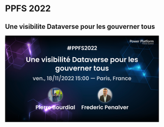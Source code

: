 # PPFS 2022
## Une visibilite Dataverse pour les gouverner tous
![Une visibilite Dataverse pour les gouverner tous!](./Bourdial_Penalver_-_Une_visibilite_Dataverse_pour_les_gouverner_tous_386338.jpeg "Une visibilite Dataverse pour les gouverner tous")

